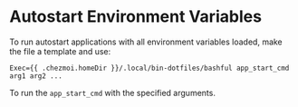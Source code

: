 # Autostart Environment Variables

To run autostart applications with all environment variables loaded, make the
file a template and use:

```
Exec={{ .chezmoi.homeDir }}/.local/bin-dotfiles/bashful app_start_cmd arg1 arg2 ...
```

To run the `app_start_cmd` with the specified arguments.
